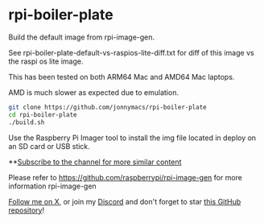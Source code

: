 # rpi-boiler-plate

Build the default image from rpi-image-gen.

See rpi-boiler-plate-default-vs-raspios-lite-diff.txt for diff
of this image vs the raspi os lite image.

This has been tested on both ARM64 Mac and AMD64 Mac laptops.

AMD is much slower as expected due to emulation.

```sh
git clone https://github.com/jonnymacs/rpi-boiler-plate
cd rpi-boiler-plate
./build.sh
```

Use the Raspberry Pi Imager tool to install the img file located in deploy
on an SD card or USB stick.

**[Subscribe to the channel for more similar content](https://www.youtube.com/@macmind-io?sub_confirmation=1)

Please refer to https://github.com/raspberrypi/rpi-image-gen for more information rpi-image-gen

[Follow me on X](https://x.com/jonnymacs), or join my [Discord](https://discord.gg/5KjjbhYY) and don't forget to star [this GitHub repository](https://github.com/jonnymacs/rpi_tutorials)!